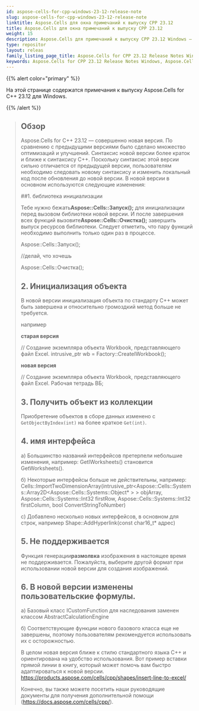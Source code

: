 ```yaml
---
id: aspose-cells-for-cpp-windows-23-12-release-note
slug: aspose-cells-for-cpp-windows-23-12-release-note
linktitle: Aspose.Cells для окна примечаний к выпуску CPP 23.12
title: Aspose.Cells для окна примечаний к выпуску CPP 23.12
weight: 15
description: Aspose.Cells для примечаний к выпуску CPP 23.12 Windows — последние улучшения, новые функции и исправления.
type: repositor
layout: releas
family_listing_page_title: Aspose.Cells for CPP 23.12 Release Notes Window
keywords: Aspose.Cells for CPP 23.12 Release Notes Windows, Aspose.Cells for CPP 23.12 Windows updates and fixe
---
```

{{% alert color="primary" %}}

На этой странице содержатся примечания к выпуску Aspose.Cells for C++ 23.12 для Windows.

{{% /alert %}}

> ## Обзор
> Aspose.Cells for C++ 23.12 — совершенно новая версия. По сравнению с предыдущими версиями было сделано множество оптимизаций и улучшений. Синтаксис новой версии более краток и ближе к синтаксису C++.
> Поскольку синтаксис этой версии сильно отличается от предыдущей версии, пользователям необходимо следовать новому синтаксису и изменить локальный код после обновления до новой версии.
> В новой версии в основном используются следующие изменения:
>
> ##1. библиотека инициализации
>
 >Тебе нужно бежать**Aspose::Cells::Запуск();** для инициализации перед вызовом библиотеки новой версии. И после завершения всех функций вызовите**Aspose::Cells::Очистка();** завершить выпуск ресурсов библиотеки.
> Следует отметить, что пару функций необходимо выполнить только один раз в процессе.
>
> Aspose::Cells::Запуск();
>     
> //делай, что хочешь
>     
> Aspose::Cells::Очистка();
>
> ## 2. Инициализация объекта
>
> В новой версии инициализация объекта по стандарту C++ может быть завершена и относительно громоздкий метод больше не требуется.
> 
> например
> 
>    **старая версия**
>
> // Создание экземпляра объекта Workbook, представляющего файл Excel.
> intrusive_ptr<IWorkbook> wb = Factory::CreateIWorkbook();
>
>    **новая версия**
>
> // Создание экземпляра объекта Workbook, представляющего файл Excel.
> Рабочая тетрадь ВБ;
>
> ## 3. Получить объект из коллекции
> Приобретение объектов в сборе данных изменено с `GetObjectByIndex(int)` на более краткое `Get(int)`.
>
> ## 4. имя интерфейса
> 
 > а) Большинство названий интерфейсов претерпели небольшие изменения, например: GetIWorksheets() становится GetWorksheets().
>
> б) Некоторые интерфейсы больше не действительны, например: Cells::ImportTwoDimensionArray(intrusive_ptr<Aspose::Cells::Systems::Array2D<Aspose::Cells::Systems::Object* > > objArray, Aspose::Cells::Systems::Int32 firstRow, Aspose::Cells::Systems::Int32 firstColumn, bool ConvertStringToNumber)
>
> c) Добавлено несколько новых интерфейсов, в основном для строк, например Shape::AddHyperlink(const char16_t* адрес)
>
> ## 5. Не поддерживается
>
 > Функция генерации**размолвка** изображения в настоящее время не поддерживается. Пожалуйста, выберите другой формат при использовании новой версии для создания изображений.
>
> ## 6. В новой версии изменены пользовательские формулы.
>
> а) Базовый класс ICustomFunction для наследования заменен классом AbstractCalculationEngine
>
> б) Соответствующие функции нового базового класса еще не завершены, поэтому пользователям рекомендуется использовать их с осторожностью.
>
> В целом новая версия ближе к стилю стандартного языка C++ и ориентирована на удобство использования. Вот пример вставки прямой линии в книгу, который может помочь вам быстро адаптироваться к новой версии.
> https://products.aspose.com/cells/cpp/shapes/insert-line-to-excel/
>
> Конечно, вы также можете посетить наши руководящие документы для получения дополнительной помощи (https://docs.aspose.com/cells/cpp/).
